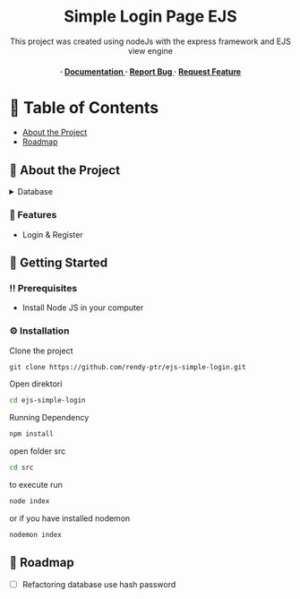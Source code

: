 <div align='center'>

<h1>Simple Login Page EJS</h1>
<p>This project was created using nodeJs with the express framework and EJS view engine</p>

<h4> <span> · </span> <a href="https://github.com/rendy-ptr/ejs-simple-login/blob/master/README.md"> Documentation </a> <span> · </span> <a href="https://github.com/rendy-ptr/ejs-simple-login/issues"> Report Bug </a> <span> · </span> <a href="https://github.com/rendy-ptr/ejs-simple-login/issues"> Request Feature </a> </h4>
</div>

# :notebook_with_decorative_cover: Table of Contents

- [About the Project](#star2-about-the-project)
- [Roadmap](#compass-roadmap)


## :star2: About the Project
<details> <summary>Database</summary> <ul>
<li><a href="https://dev.mysql.com/">MySql</a></li>
</ul> </details>

### :dart: Features
- Login & Register

## :toolbox: Getting Started

### :bangbang: Prerequisites

- Install Node JS in your computer


### :gear: Installation

Clone the project
```bash
git clone https://github.com/rendy-ptr/ejs-simple-login.git
```
Open direktori
```bash
cd ejs-simple-login
```
Running Dependency
```bash
npm install
```
open folder src
```bash
cd src
```
to execute run
```bash
node index
```
or if you have installed nodemon
```bash
nodemon index
```


## :compass: Roadmap

* [ ] Refactoring database use hash password

